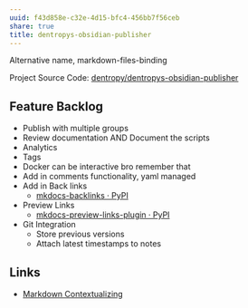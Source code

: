 ```yaml
---
uuid: f43d858e-c32e-4d15-bfc4-456bb7f56ceb
share: true
title: dentropys-obsidian-publisher
---
```

Alternative name, markdown-files-binding

Project Source Code: [dentropy/dentropys-obsidian-publisher](https://github.com/dentropy/dentropys-obsidian-publisher)

## Feature Backlog

* Publish with multiple groups
* Review documentation AND Document the scripts
* Analytics
* Tags
* Docker can be interactive bro remember that
* Add in comments functionality, yaml managed
* Add in Back links
	* [mkdocs-backlinks · PyPI](https://pypi.org/project/mkdocs-backlinks/)
* Preview Links
	* [mkdocs-preview-links-plugin · PyPI](https://pypi.org/project/mkdocs-preview-links-plugin/#description)
* Git Integration
	* Store previous versions
	* Attach latest timestamps to notes

## Links

* [Markdown Contextualizing](/2f0c38e1-054c-42a8-bd2c-0cb1733af116)